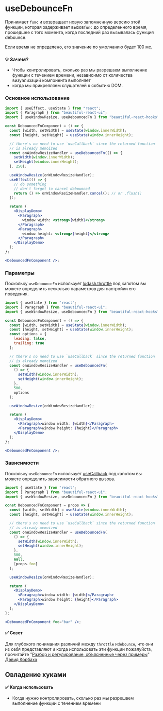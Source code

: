 # useDebounceFn

Принимает `func` и возвращает новую запомненную версию этой функции, которая задерживает вызов`func` до определенного
время, прошедшее с того момента, когда последний раз вызывалась функция debounce.

Если время не определено, его значение по умолчанию будет 100 мс.

### 💡 Зачем?

- Чтобы контролировать, сколько раз мы разрешаем выполнение функции с течением времени, независимо от количества визуализаций компонента
  выполняет
- когда мы прикрепляем слушателей к событию DOM.

### Основное использование

```jsx harmony
import { useEffect, useState } from "react";
import { Paragraph } from "beautiful-react-ui";
import { useWindowResize, useDebouncedFn } from "beautiful-react-hooks";

const DebouncedFnComponent = () => {
  const [width, setWidth] = useState(window.innerWidth);
  const [height, setHeight] = useState(window.innerHeight);

  // there's no need to use `useCallback` since the returned function
  // is already memoized
  const onWindowResizeHandler = useDebouncedFn(() => {
    setWidth(window.innerWidth);
    setHeight(window.innerHeight);
  }, 250);

  useWindowResize(onWindowResizeHandler);
  useEffect(() => {
    // do something
    // don't forget to cancel debounced
    return () => onWindowResizeHandler.cancel(); // or .flush()
  });

  return (
    <DisplayDemo>
      <Paragraph>
        window width: <strong>{width}</strong>
      </Paragraph>
      <Paragraph>
        window height: <strong>{height}</strong>
      </Paragraph>
    </DisplayDemo>
  );
};

<DebouncedFnComponent />;
```

### Параметры

Поскольку `useDebounceFn` использует [lodash.throttle](https://www.npmjs.com/package/lodash.throttle)
под капотом вы можете определить несколько параметров для настройки его поведения.

```jsx harmony
import { useState } from "react";
import { Paragraph } from "beautiful-react-ui";
import { useWindowResize, useDebouncedFn } from "beautiful-react-hooks";

const DebouncedFnComponent = () => {
  const [width, setWidth] = useState(window.innerWidth);
  const [height, setHeight] = useState(window.innerHeight);
  const options = {
    leading: false,
    trailing: true
  };

  // there's no need to use `useCallback` since the returned function
  // is already memoized
  const onWindowResizeHandler = useDebouncedFn(
    () => {
      setWidth(window.innerWidth);
      setHeight(window.innerHeight);
    },
    500,
    options
  );

  useWindowResize(onWindowResizeHandler);

  return (
    <DisplayDemo>
      <Paragraph>window width: {width}</Paragraph>
      <Paragraph>window height: {height}</Paragraph>
    </DisplayDemo>
  );
};

<DebouncedFnComponent />;
```

### Зависимости

Поскольку `useDebounceFn` использует [useCallback](https://reactjs.org/docs/hooks-reference.html#usecallback)
под капотом вы можете определить зависимости обратного вызова.

```jsx harmony
import { useState } from "react";
import { Paragraph } from "beautiful-react-ui";
import { useWindowResize, useDebouncedFn } from "beautiful-react-hooks";

const DebouncedFnComponent = props => {
  const [width, setWidth] = useState(window.innerWidth);
  const [height, setHeight] = useState(window.innerHeight);

  // there's no need to use `useCallback` since the returned function
  // is already memoized
  const onWindowResizeHandler = useDebouncedFn(
    () => {
      setWidth(window.innerWidth);
      setHeight(window.innerHeight);
    },
    500,
    null,
    [props.foo]
  );

  useWindowResize(onWindowResizeHandler);

  return (
    <DisplayDemo>
      <Paragraph>window width: {width}</Paragraph>
      <Paragraph>window height: {height}</Paragraph>
    </DisplayDemo>
  );
};

<DebouncedFnComponent foo="bar" />;
```

#### ✅ Совет

Для глубокого понимания различий между `throttle` и`debounce`, что они из себя представляют и когда использовать эти функции
пожалуйста, прочитайте "[Разбор и регулирование, объясненные через примеры](https://css-tricks.com/debouncing-throttling-explained-examples/)"
[Дэвид Корбахо](https://twitter.com/dcorbacho)

## Овладение хуками

#### ✅ Когда использовать

- Когда нужно контролировать, сколько раз мы разрешаем выполнение функции с течением времени
